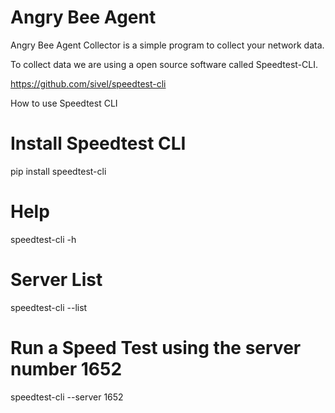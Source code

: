 # Angry Bee Agent
Angry Bee Agent Collector is a simple program to collect your network data.

To collect data we are using a open source software called Speedtest-CLI. 

https://github.com/sivel/speedtest-cli 

How to use Speedtest CLI

# Install Speedtest CLI
pip install speedtest-cli

# Help
speedtest-cli -h

# Server List
speedtest-cli --list

# Run a Speed Test using the server number 1652
speedtest-cli --server 1652



# 
